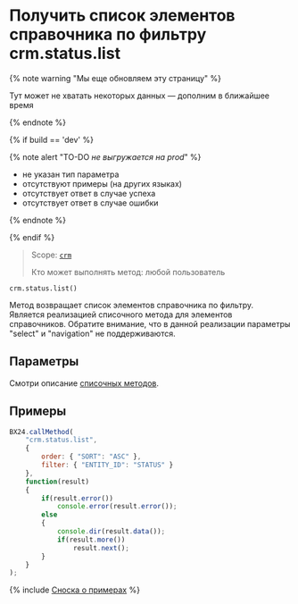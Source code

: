 # Получить список элементов справочника по фильтру crm.status.list

{% note warning "Мы еще обновляем эту страницу" %}

Тут может не хватать некоторых данных — дополним в ближайшее время

{% endnote %}

{% if build == 'dev' %}

{% note alert "TO-DO _не выгружается на prod_" %}

- не указан тип параметра
- отсутствуют примеры (на других языках)
- отсутствует ответ в случае успеха
- отсутствует ответ в случае ошибки

{% endnote %}

{% endif %}

> Scope: [`crm`](../../scopes/permissions.md)
>
> Кто может выполнять метод: любой пользователь

```http
crm.status.list()
```

Метод возвращает список элементов справочника по фильтру. Является реализацией списочного метода для элементов справочников. Обратите внимание, что в данной реализации параметры "select" и "navigation" не поддерживаются.

## Параметры

Cмотри описание [списочных методов](../../../api-reference/how-to-call-rest-api/list-methods-pecularities.md).

## Примеры

```javascript
BX24.callMethod(
    "crm.status.list",
    {
        order: { "SORT": "ASC" },
        filter: { "ENTITY_ID": "STATUS" }
    },
    function(result)
    {
        if(result.error())
            console.error(result.error());
        else
        {
            console.dir(result.data());            
            if(result.more())
                result.next();                        
        }
    }
);
```

{% include [Сноска о примерах](../../../_includes/examples.md) %}